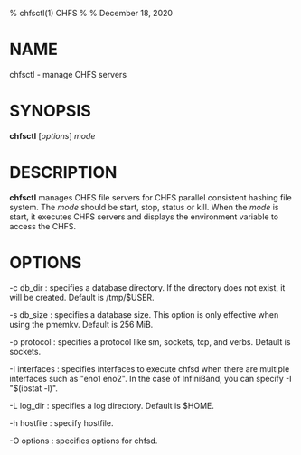 % chfsctl(1) CHFS
%
% December 18, 2020

# NAME
chfsctl - manage CHFS servers

# SYNOPSIS
**chfsctl** [_options_] _mode_

# DESCRIPTION
**chfsctl** manages CHFS file servers for CHFS parallel consistent hashing file system.  The _mode_ should be start, stop, status or kill.  When the _mode_ is start, it executes CHFS servers and displays the environment variable to access the CHFS.

# OPTIONS
-c db_dir
: specifies a database directory.  If the directory does not exist, it will be created.  Default is /tmp/$USER.

-s db_size
: specifies a database size.  This option is only effective when using the pmemkv.  Default is 256 MiB.

-p protocol
: specifies a protocol like sm, sockets, tcp, and verbs.  Default is sockets.

-I interfaces
: specifies interfaces to execute chfsd when there are multiple interfaces such as "eno1 eno2".  In the case of InfiniBand, you can specify -I "$(ibstat -l)".

-L log_dir
: specifies a log directory.  Default is $HOME.

-h hostfile
: specify hostfile.

-O options
: specifies options for chfsd.
